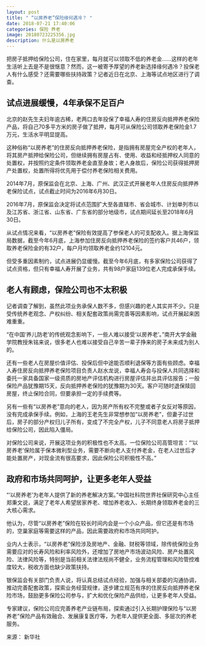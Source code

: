 ```yaml
---
layout: post
title: " “以房养老”保险缘何遇冷？ "
date: 2018-07-21 17:40:06
categories: 保险 养老
image: 20180723225356.jpg
description: 什么是以房养老
---
```


把房子抵押给保险公司，住在家里，每月就可以领取不低的养老金……这样的老年生活听上去是不是很惬意？然而，这一被寄予厚望的养老新选择缘何遇冷？投保老人有什么感受？还需要哪些扶持政策？记者近日在北京、上海等试点地区进行了调查。

## 试点进展缓慢，4年承保不足百户

北京的赵先生夫妇年逾古稀，老两口去年投保了幸福人寿的住房反向抵押养老保险产品，将自己70多平方米的房子做了抵押，每月可从保险公司领取养老保险金1.7万元，生活水平明显提高。

这种俗称“以房养老”的住房反向抵押养老保险，是指拥有房屋完全产权的老年人，将其房产抵押给保险公司，但继续拥有房屋占有、使用、收益和经抵押权人同意的处置权，并按照约定条件领取养老金直至身故；老人身故后，保险公司获得抵押房产处置权，处置所得将优先用于偿付养老保险相关费用。

2014年7月，原保监会在北京、上海、广州、武汉正式开展老年人住房反向抵押养老保险试点，试点截止时间为2016年6月30日。

2016年7月，原保监会决定将试点范围扩大至各直辖市、省会城市、计划单列市以及江苏省、浙江省、山东省、广东省的部分地级市，试点期间延长至2018年6月30日。

从试点情况来看，“以房养老”保险有效提高了参保老人的可支配收入。据上海保监局数据，截至今年6月底，上海参加住房反向抵押养老保险的签约客户共46户，领取养老保险金的有32户，每户月均领取养老金约12104元。

但受多重因素制约，试点进展仍显缓慢。截至今年6月底，有多家保险公司获得了试点资格，但只有幸福人寿开展了业务，共有98户家庭139位老人完成承保手续。

## 老人有顾虑，保险公司也不太积极

记者调查了解到，虽然此项业务承保人数不多，但感兴趣的老人其实并不少。只是受传统养老观念、产权纠纷、相关配套政策尚需完善等因素影响，试点开展起来困难重重。

“在中国‘养儿防老’的传统观念影响下，一些人难以接受‘以房养老’。”南开大学金融学院教授朱铭来说，很多老人也难以接受自己辛苦一辈子挣来的房子未来成为别人的。

还有一些老人在房屋价值评估、投保后但中途能否顺利退保等方面有些顾虑。幸福人寿住房反向抵押养老保险项目负责人赵水龙说，幸福人寿会与投保人共同选择和委托一家具备国家一级资质的房地产评估机构进行房屋评估并出具评估报告；一般保险产品犹豫期15天，反向抵押养老保险的犹豫期为30天。客户可随时退保赎回房屋，终止保险合同，但要承担一定的手续费等。

另有一些有“以房养老”意向的老人，因为房产所有权不完整或者子女反对等原因，没有完成承保手续。例如，上海的王老先生非常想参加“以房养老”，但妻子过世后，房子的部分产权归儿子所有，变成了不完全产权，儿子不同意老人将房子抵押给保险公司，因此陷入僵局。

对保险公司来说，开展这项业务的积极性也不太高。一位保险公司高管坦言：“‘以房养老’保险属于保本微利型业务，需要不断向老人支付养老金，在老人过世后才能处置房产，对现金流有很高要求，因此保险公司积极性不高。”

## 政府和市场共同呵护，让更多老年人受益

“‘以房养老’为老年人提供了新的养老解决方案。”中国社科院世界社保研究中心主任郑秉文说，满足了老年人希望居家养老、增加养老收入、长期终身领取养老金的三大核心需求。

他认为，尽管“以房养老”保险在较长时间内会是一个小众产品，但它还是有市场的，空巢家庭等需要这样的产品，因此需要政府和市场共同呵护。

业内人士表示，“以房养老”保险涉及房地产、金融、财税等领域，除传统保险业务需要应对的长寿风险和利率风险外，还增加了房地产市场波动风险、房产处置风险、法律风险等，特别是当前相关法律法规尚不健全，业务流程管理和风险管控难度较大，税收方面也缺少政策扶持。

银保监会有关部门负责人说，将认真总结试点经验，加强与相关部委的沟通协调，推动完善配套政策，探索业务经营规律，逐步建立规范有序的住房反向抵押养老保险市场，鼓励更多保险公司参与，扩大和优化保险产品供给，让更多老年人受益。

专家建议，保险公司应完善养老产业链布局，探索通过引入长期护理保险与“以房养老”保险产品有效融合、发展康复医疗等，为老年人提供更全面、多层次的养老服务。

来源： 新华社



